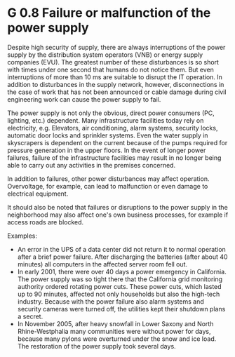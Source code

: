 G 0.8 Failure or malfunction of the power supply
==============================================

Despite high security of supply, there are always interruptions of the power supply by the distribution system operators (VNB) or energy supply companies (EVU). The greatest number of these disturbances is so short with times under one second that humans do not notice them. But even interruptions of more than 10 ms are suitable to disrupt the IT operation. In addition to disturbances in the supply network, however, disconnections in the case of work that has not been announced or cable damage during civil engineering work can cause the power supply to fail.

The power supply is not only the obvious, direct power consumers (PC, lighting, etc.) dependent. Many infrastructure facilities today rely on electricity, e.g. Elevators, air conditioning, alarm systems, security locks, automatic door locks and sprinkler systems. Even the water supply in skyscrapers is dependent on the current because of the pumps required for pressure generation in the upper floors. In the event of longer power failures, failure of the infrastructure facilities may result in no longer being able to carry out any activities in the premises concerned.

In addition to failures, other power disturbances may affect operation. Overvoltage, for example, can lead to malfunction or even damage to electrical equipment.

It should also be noted that failures or disruptions to the power supply in the neighborhood may also affect one's own business processes, for example if access roads are blocked.

Examples:

* An error in the UPS of a data center did not return it to normal operation after a brief power failure. After discharging the batteries (after about 40 minutes) all computers in the affected server room fell out.
* In early 2001, there were over 40 days a power emergency in California. The power supply was so tight there that the California grid monitoring authority ordered rotating power cuts. These power cuts, which lasted up to 90 minutes, affected not only households but also the high-tech industry. Because with the power failure also alarm systems and security cameras were turned off, the utilities kept their shutdown plans a secret.
* In November 2005, after heavy snowfall in Lower Saxony and North Rhine-Westphalia many communities were without power for days, because many pylons were overturned under the snow and ice load. The restoration of the power supply took several days.